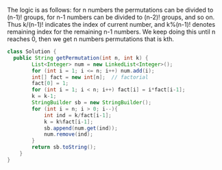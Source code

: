 The logic is as follows: for n numbers the permutations can be divided to (n-1)! groups, for n-1 numbers can be divided to (n-2)! groups, and so on. Thus k/(n-1)! indicates the index of current number, and k%(n-1)! denotes remaining index for the remaining n-1 numbers.
We keep doing this until n reaches 0, then we get n numbers permutations that is kth.

```java 
class Solution {
  public String getPermutation(int n, int k) {
        List<Integer> num = new LinkedList<Integer>();
        for (int i = 1; i <= n; i++) num.add(i);
        int[] fact = new int[n];  // factorial
        fact[0] = 1;
        for (int i = 1; i < n; i++) fact[i] = i*fact[i-1];
        k = k-1;
        StringBuilder sb = new StringBuilder();
        for (int i = n; i > 0; i--){
            int ind = k/fact[i-1];
            k = k%fact[i-1];
            sb.append(num.get(ind));
            num.remove(ind);
        }
        return sb.toString();
    }
}
```
